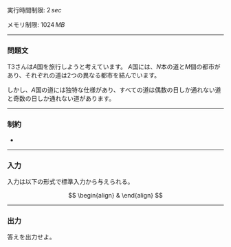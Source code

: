 
実行時間制限: $2\,sec$

メモリ制限: $1024\,MB$

---
### 問題文

T3さんは$A$国を旅行しようと考えています。
$A$国には、$N$本の道と$M$個の都市があり、それぞれの道は$2$つの異なる都市を結んでいます。

しかし、$A$国の道には独特な仕様があり、すべての道は偶数の日しか通れない道と奇数の日しか通れない道があります。

---
### 制約

- 


---
### 入力

入力は以下の形式で標準入力から与えられる。

$$
\begin{align}
	&
\end{align}
$$

---
### 出力

答えを出力せよ。